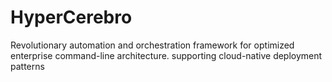 # HyperCerebro
Revolutionary automation and orchestration framework for optimized enterprise command-line architecture. supporting cloud-native deployment patterns
